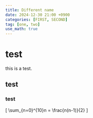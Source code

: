```yaml
---
title: Different name
date: 2024-12-30 21:00 +0900
categories: [FIRST, SECOND]
tag: [one, two]
use_math: true
---
```


# test
this is a test.

## test

### test

\[
\sum_{n=0}^{10}n = \frac{n(n-1)}{2}
\]